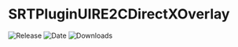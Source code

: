 # SRTPluginUIRE2CDirectXOverlay

![Release](https://img.shields.io/github/v/release/SpeedrunTooling/SRTPluginUIRE2CDirectXOverlay?label=current%20release&style=for-the-badge)
![Date](https://img.shields.io/github/release-date/SpeedrunTooling/SRTPluginUIRE2CDirectXOverlay?style=for-the-badge)
![Downloads](https://img.shields.io/github/downloads/SpeedrunTooling/SRTPluginUIRE2CDirectXOverlay/total?color=%23007EC6&style=for-the-badge)
